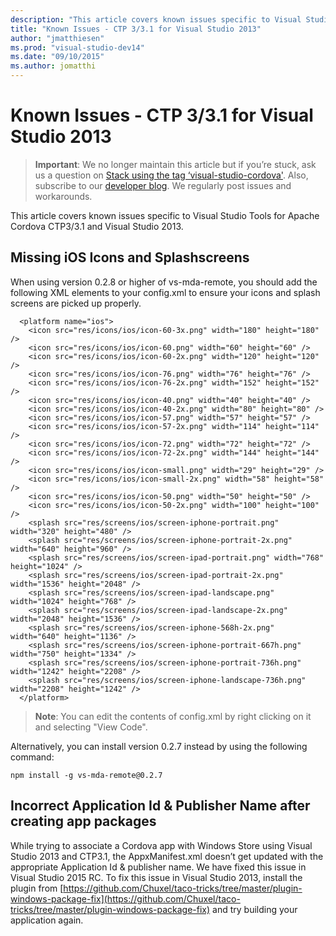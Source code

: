 ```yaml
--- 
description: "This article covers known issues specific to Visual Studio Tools for Apache Cordova CTP3/3.1 and Visual Studio 2013."
title: "Known Issues - CTP 3/3.1 for Visual Studio 2013"
author: "jmatthiesen"
ms.prod: "visual-studio-dev14"
ms.date: "09/10/2015"
ms.author: jomatthi
--- 
```


# <strong>Known Issues - CTP 3/3.1 for Visual Studio 2013</strong>

> **Important**: We no longer maintain this article but if you’re stuck, ask us a question on [Stack using the tag ‘visual-studio-cordova'](http://stackoverflow.com/questions/tagged/visual-studio-cordova). Also, subscribe to our [developer blog](https://microsoft.github.io/vstacoblog/). We regularly post issues and workarounds.

This article covers known issues specific to Visual Studio Tools for Apache Cordova CTP3/3.1 and Visual Studio 2013.

## <strong>Missing iOS Icons and Splashscreens</strong>

When using version 0.2.8 or higher of vs-mda-remote, you should add the following XML elements to your config.xml to ensure your icons and splash screens are picked up properly.

~~~~~~~~~~~~~~~~~~
  <platform name="ios">
    <icon src="res/icons/ios/icon-60-3x.png" width="180" height="180" />
    <icon src="res/icons/ios/icon-60.png" width="60" height="60" />
    <icon src="res/icons/ios/icon-60-2x.png" width="120" height="120" />
    <icon src="res/icons/ios/icon-76.png" width="76" height="76" />
    <icon src="res/icons/ios/icon-76-2x.png" width="152" height="152" />
    <icon src="res/icons/ios/icon-40.png" width="40" height="40" />
    <icon src="res/icons/ios/icon-40-2x.png" width="80" height="80" />
    <icon src="res/icons/ios/icon-57.png" width="57" height="57" />
    <icon src="res/icons/ios/icon-57-2x.png" width="114" height="114" />
    <icon src="res/icons/ios/icon-72.png" width="72" height="72" />
    <icon src="res/icons/ios/icon-72-2x.png" width="144" height="144" />
    <icon src="res/icons/ios/icon-small.png" width="29" height="29" />
    <icon src="res/icons/ios/icon-small-2x.png" width="58" height="58" />
    <icon src="res/icons/ios/icon-50.png" width="50" height="50" />
    <icon src="res/icons/ios/icon-50-2x.png" width="100" height="100" />
    <splash src="res/screens/ios/screen-iphone-portrait.png" width="320" height="480" />
    <splash src="res/screens/ios/screen-iphone-portrait-2x.png" width="640" height="960" />
    <splash src="res/screens/ios/screen-ipad-portrait.png" width="768" height="1024" />
    <splash src="res/screens/ios/screen-ipad-portrait-2x.png" width="1536" height="2048" />
    <splash src="res/screens/ios/screen-ipad-landscape.png" width="1024" height="768" />
    <splash src="res/screens/ios/screen-ipad-landscape-2x.png" width="2048" height="1536" />
    <splash src="res/screens/ios/screen-iphone-568h-2x.png" width="640" height="1136" />
    <splash src="res/screens/ios/screen-iphone-portrait-667h.png" width="750" height="1334" />
    <splash src="res/screens/ios/screen-iphone-portrait-736h.png" width="1242" height="2208" />
    <splash src="res/screens/ios/screen-iphone-landscape-736h.png" width="2208" height="1242" />
  </platform>
~~~~~~~~~~~~~~~~~~

> **Note**: You can edit the contents of config.xml by right clicking on it and selecting "View Code".

Alternatively, you can install version 0.2.7 instead by using the following command:

```console
npm install -g vs-mda-remote@0.2.7
```

## <strong>Incorrect Application Id & Publisher Name after creating app packages</strong>

While trying to associate a Cordova app with Windows Store using Visual Studio 2013 and CTP3.1, the AppxManifest.xml doesn’t get updated with the appropriate Application Id & publisher name. We have fixed this issue in Visual Studio 2015 RC. To fix this issue in Visual Studio 2013, install the plugin from [https://github.com/Chuxel/taco-tricks/tree/master/plugin-windows-package-fix](https://github.com/Chuxel/taco-tricks/tree/master/plugin-windows-package-fix) and try building your application again.
